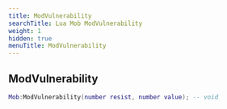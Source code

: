 ```yaml
---
title: ModVulnerability
searchTitle: Lua Mob ModVulnerability
weight: 1
hidden: true
menuTitle: ModVulnerability
---
```

## ModVulnerability
```lua
Mob:ModVulnerability(number resist, number value); -- void
```